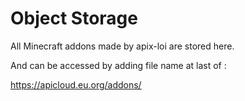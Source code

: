# Object Storage
All Minecraft addons made by apix-loi are stored here.

And can be accessed by adding file name at last of :

https://apicloud.eu.org/addons/
